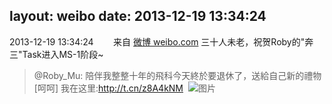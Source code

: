 layout: weibo
date: 2013-12-19 13:34:24
---
<meta name="referrer" content="no-referrer" />

2013-12-19 13:34:24  &nbsp;&nbsp;&nbsp;&nbsp;&nbsp;&nbsp; 来自 <a href="http://weibo.com/" rel="nofollow">微博 weibo.com</a>
三十人未老，祝贺Roby的"奔三"Task进入MS-1阶段~
>  @Roby_Mu: 陪伴我整整十年的飛科今天終於要退休了，送給自己新的禮物[呵呵] 我在这里:http://t.cn/z8A4kNM ​​​
>  ![图片](https://ww4.sinaimg.cn/large/81fd9f09jw1ebotw408moj20np0hsq3s.jpg)
